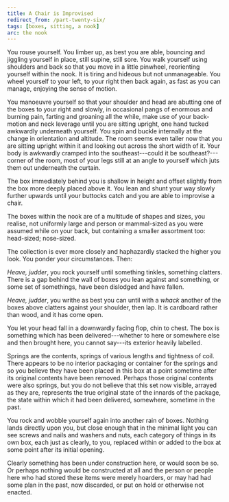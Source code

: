 ```yaml
---
title: A Chair is Improvised
redirect_from: /part-twenty-six/
tags: [boxes, sitting, a nook]
arc: the nook
---
```


You rouse yourself. You limber up, as best you are able, bouncing and jiggling yourself in place, still supine, still sore. You walk yourself using shoulders and back so that you move in a little pinwheel, reorienting yourself within the nook. It is tiring and hideous but not unmanageable. You wheel yourself to your left, to your right then back again, as fast as you can manage, enjoying the sense of motion.

You manoeuvre yourself so that your shoulder and head are abutting one of the boxes to your right and slowly, in occasional pangs of enormous and burning pain, farting and groaning all the while, make use of your back-motion and neck leverage until you are sitting upright, one hand tucked awkwardly underneath yourself. You spin and buckle internally at the change in orientation and altitude. The room seems even taller now that you are sitting upright within it and looking out across the short width of it. Your body is awkwardly cramped into the southeast---could it be southeast?---corner of the room, most of your legs still at an angle to yourself which juts them out underneath the curtain.

The box immediately behind you is shallow in height and offset slightly from the box more deeply placed above it. You lean and shunt your way slowly further upwards until your buttocks catch and you are able to improvise a chair.

The boxes within the nook are of a multitude of shapes and sizes, you realise, not uniformly large and person or mammal-sized as you were assumed while on your back, but containing a smaller assortment too: head-sized; nose-sized.

The collection is ever more closely and haphazardly stacked the higher you look. You ponder your circumstances. Then:

_Heave, judder_, you rock yourself until something tinkles, something clatters. There is a gap behind the wall of boxes you lean against and something, or some set of somethings, have been dislodged and have fallen.

_Heave, judder_, you writhe as best you can until with a _whack_ another of the boxes above clatters against your shoulder, then lap. It is cardboard rather than wood, and it has come open.

You let your head fall in a downwardly facing flop, chin to chest. The box is something which has been delivered---whether to here or somewhere else and then brought here, you cannot say---its exterior heavily labelled.

Springs are the contents, springs of various lengths and tightness of coil. There appears to be no interior packaging or container for the springs and so you believe they have been placed in this box at a point sometime after its original contents have been removed. Perhaps those original contents were also springs, but you do not believe that this set now visible, arrayed as they are, represents the true original state of the innards of the package, the state within which it had been delivered, somewhere, sometime in the past.

You rock and wobble yourself again into another rain of boxes. Nothing lands directly upon you, but close enough that in the minimal light you can see screws and nails and washers and nuts, each category of things in its own box, each just as clearly, to you, replaced within or added to the box at some point after its initial opening.

Clearly something has been under construction here, or would soon be so. Or perhaps nothing would be constructed at all and the person or people here who had stored these items were merely hoarders, or may had had some plan in the past, now discarded, or put on hold or otherwise not enacted.
